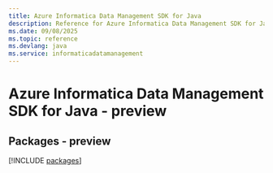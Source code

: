 ```yaml
---
title: Azure Informatica Data Management SDK for Java
description: Reference for Azure Informatica Data Management SDK for Java
ms.date: 09/08/2025
ms.topic: reference
ms.devlang: java
ms.service: informaticadatamanagement
---
```

# Azure Informatica Data Management SDK for Java - preview
## Packages - preview
[!INCLUDE [packages](informatica-data-management-index.md)]